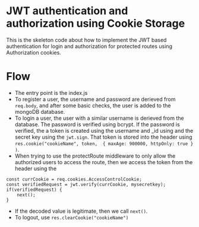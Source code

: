 
# JWT authentication and authorization using Cookie Storage

This is the skeleton code about how to implement the JWT based authentication for login and authorization for protected routes using Authorization cookies.

# Flow
- The entry point is the index.js
- To register a user, the username and password are derieved from ```req.body```, and after some basic checks, the user is added to the mongoDB database.
- To login a user, the user with a similar username is derieved from the database. The password is verified using bcrypt. If the password is verified, the a token is created using the username and _id using and the secret key using the  ```jwt.sign```. That token is stored into the header using ```res.cookie("cookieName", token, 
        { maxAge: 900000, httpOnly: true }
    )```.
- When trying to use the protectRoute middleware to only allow the authorized users to access the route, then we access the token from the header using the 
```
const currCookie = req.cookies.AccessControlCookie;
const verifiedRequest = jwt.verify(currCookie, mysecretkey);
if(verifiedRequest) {
    next();
}
```
- If the decoded value is legitimate, then we call ```next()```.
- To logout, use ```res.clearCookie("cookieName")```
